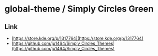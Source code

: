 

# global-theme / Simply Circles Green


## Link

* [https://store.kde.org/p/1317764](https://store.kde.org/p/1317764)
* [https://github.com/ju1464/Simply_Circles_Themes](https://github.com/ju1464/Simply_Circles_Themes)
